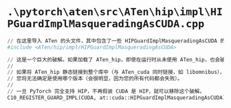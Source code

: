 # `.\pytorch\aten\src\ATen\hip\impl\HIPGuardImplMasqueradingAsCUDA.cpp`

```py
// 在这里导入 ATen 的头文件，其中包含了一些 HIPGuardImplMasqueradingAsCUDA 的实现
#include <ATen/hip/impl/HIPGuardImplMasqueradingAsCUDA>

// 这是一个巨大的破解。如果加载了 ATen_hip，即使在运行时从未使用 ATen_hip，也会破坏您的 Caffe2 CUDA 代码。
//
// 如果将 ATen_hip 静态链接到整个库中（与 ATen_cuda 同时链接，如 libomnibus），那么此库与常规的 ATen_cuda 的加载顺序是不确定的，
// 您将无法确定是使用哪个版本（会很明显，因为您的所有代码都会失败）。
//
// 一旦 PyTorch 完全支持 HIP，不再假装 CUDA 是 HIP，就可以移除这个破解。
C10_REGISTER_GUARD_IMPL(CUDA, at::cuda::HIPGuardImplMasqueradingAsCUDA);
```